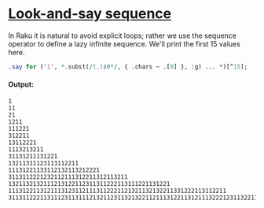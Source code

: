 [1]: https://rosettacode.org/wiki/Look-and-say_sequence

# [Look-and-say sequence][1]





In Raku it is natural to avoid explicit loops; rather we use the sequence operator to define a lazy infinite sequence.  We'll print the first 15 values here.

```perl
.say for ('1', *.subst(/(.)$0*/, { .chars ~ .[0] }, :g) ... *)[^15];
```

#### Output:
```
1
11
21
1211
111221
312211
13112221
1113213211
31131211131221
13211311123113112211
11131221133112132113212221
3113112221232112111312211312113211
1321132132111213122112311311222113111221131221
11131221131211131231121113112221121321132132211331222113112211
311311222113111231131112132112311321322112111312211312111322212311322113212221
```
